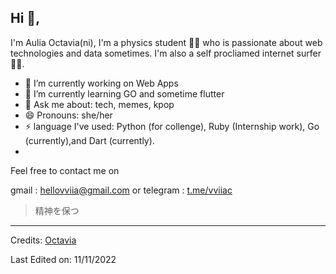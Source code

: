 <!-- <p align="center">
	/*<a href="https://github.com/fleetimee/fleetimee">
		<img src="https://raw.githubusercontent.com/vviia/vviia/main/github-metrics.svg">
	</a>
</p> -->

## Hi 👋, 
I'm Aulia Octavia(ni), I'm a physics student 👨‍💻 who is passionate about web technologies and data sometimes. I'm also a self procliamed internet surfer
🏄‍♂️. 

- 🔭 I’m currently working on Web Apps 
- 🌱 I’m currently learning GO and sometime flutter
- 💬 Ask me about: tech, memes, kpop
- 😄 Pronouns: she/her
-  ⚡ language I've used: Python (for collenge),  Ruby (Internship work), Go (currently),and Dart (currently). 
-  

Feel free to contact me on

gmail : hellovviia@gmail.com or telegram : [t.me/vviiac](https://t.me/vviiac)


> 精神を保つ

-----
Credits: [Octavia](https://github.com/vviia)

Last Edited on: 11/11/2022
 
